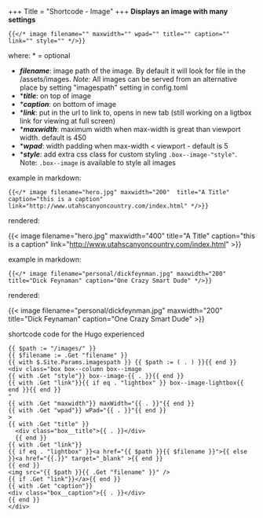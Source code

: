 +++
Title = "Shortcode - Image"
+++
**Displays an image with many settings**

```{{</* image filename="" maxwidth="" wpad="" title="" caption="" link="" style="" */>}}```


where:  \* = optional

* _**filename**_: image path of the image.  By default it will look for file in the /assets/images. *Note:* All images can be served from an alternative place by setting "imagespath" setting in config.toml
* \*_**title**_: on top of image
* \*_**caption**_: on bottom of image
* \*_**link**_: put in the url to link to, opens in new tab  (still working on a ligtbox link for viewing at full screen)
* \*_**maxwidth**_: maximum width when max-width is great than viewport width.  default is 450
* \*_**wpad**_: width padding when max-width < viewport - default is 5
* \*_**style**_: add extra css class for custom styling `.box--image-"style"`.  Note: `.box--image` is available to style all images

example in markdown:  

```{{</* image filename="hero.jpg" maxwidth="200"  title="A Title" caption="this is a caption" link="http://www.utahscanyoncountry.com/index.html" */>}}```

rendered:  

{{< image filename="hero.jpg" maxwidth="400" title="A Title" caption="this is a caption" link="http://www.utahscanyoncountry.com/index.html" >}}


example in markdown:

```{{</* image filename="personal/dickfeynman.jpg" maxwidth="200"  title="Dick Feynaman" caption="One Crazy Smart Dude" */>}}```

rendered:  

{{< image filename="personal/dickfeynman.jpg" maxwidth="200"  title="Dick Feynaman" caption="One Crazy Smart Dude" >}}

shortcode code for the Hugo experienced

```
{{ $path := "/images/" }}
{{ $filename := .Get "filename" }}
{{ with $.Site.Params.imagespath }} {{ $path := ( . ) }}{{ end }}
<div class="box box--column box--image
{{ with .Get "style"}} box--image-{{ . }}{{ end }}
{{ with .Get "link"}}{{ if eq . "lightbox" }} box--image-lightbox{{ end }}{{ end }}
"
{{ with .Get "maxwidth"}} maxWidth="{{ . }}"{{ end }}
{{ with .Get "wpad"}} wPad="{{ . }}"{{ end }}
>
{{ with .Get "title" }}
  <div class="box__title">{{ . }}</div>
  {{ end }}
{{ with .Get "link"}}
{{ if eq . "lightbox" }}<a href="{{ $path }}{{ $filename }}">{{ else }}<a href="{{.}}" target="_blank" >{{ end }}
{{ end }}
<img src="{{ $path }}{{ .Get "filename" }}" />
{{ if .Get "link"}}</a>{{ end }}
{{ with .Get "caption"}}
<div class="box__caption">{{ . }}</div>
{{ end }}
</div>
```
